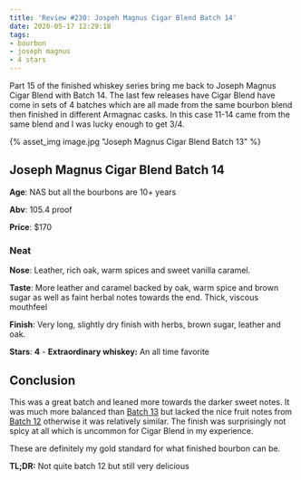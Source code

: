 ```yaml
---
title: 'Review #230: Jospeh Magnus Cigar Blend Batch 14'
date: 2020-05-17 12:29:18
tags:
- bourbon
- joseph magnus
- 4 stars
---
```


Part 15 of the finished whiskey series bring me back to Joseph Magnus Cigar Blend with Batch 14. The last few releases have Cigar Blend have come in sets of 4 batches which are all made from the same bourbon blend then finished in different Armagnac casks. In this case 11-14 came from the same blend and I was lucky enough to get 3/4.  

{% asset_img image.jpg "Joseph Magnus Cigar Blend Batch 13" %}

## Joseph Magnus Cigar Blend Batch 14
**Age**: NAS but all the bourbons are 10+ years

**Abv**: 105.4 proof

**Price**: $170

### Neat
**Nose**: Leather, rich oak, warm spices and sweet vanilla caramel.

**Taste**: More leather and caramel backed by oak, warm spice and brown sugar as well as faint herbal notes towards the end. Thick, viscous mouthfeel

**Finish**: Very long, slightly dry finish with herbs, brown sugar, leather and oak.

**Stars**: **4** - **Extraordinary whiskey:** An all time favorite

## Conclusion
This was a great batch and leaned more towards the darker sweet notes. It was much more balanced than [Batch 13](https://atxbourbon.com/2020/03/24/Review-219-Joseph-Magnus-Cigar-Blend-Batch-13/) but lacked the nice fruit notes from [Batch 12](https://atxbourbon.com/2019/10/06/Review-150-Joseph-Magnus-Cigar-Blend-Batch-12/) otherwise it was relatively similar. The finish was surprisingly not spicy at all which is uncommon for Cigar Blend in my experience.

These are definitely my gold standard for what finished bourbon can be.

**TL;DR:** Not quite batch 12 but still very delicious

